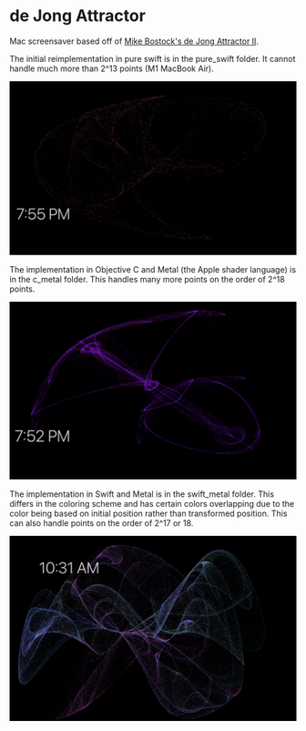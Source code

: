 # de Jong Attractor

Mac screensaver based off of [Mike Bostock's de Jong Attractor II](https://observablehq.com/@mbostock/de-jong-attractor-ii). 

The initial reimplementation in pure swift is in the pure_swift folder. It cannot handle much more than 2^13 points (M1 MacBook Air). 

![Pure Swift implementation example](./swift.png)

The implementation in  Objective C and Metal (the Apple shader language) is in the c_metal folder. This handles many more points on the order of 2^18 points. 

![Objective C Metal implementation example](./c_metal.png)

The implementation in Swift and Metal is in the swift_metal folder. This differs in the coloring scheme and has certain colors overlapping due to the color being based on initial position rather than transformed position. This can also handle points on the order of 2^17 or 18. 

![Swift Metal implementation example](./swift_metal.png)
